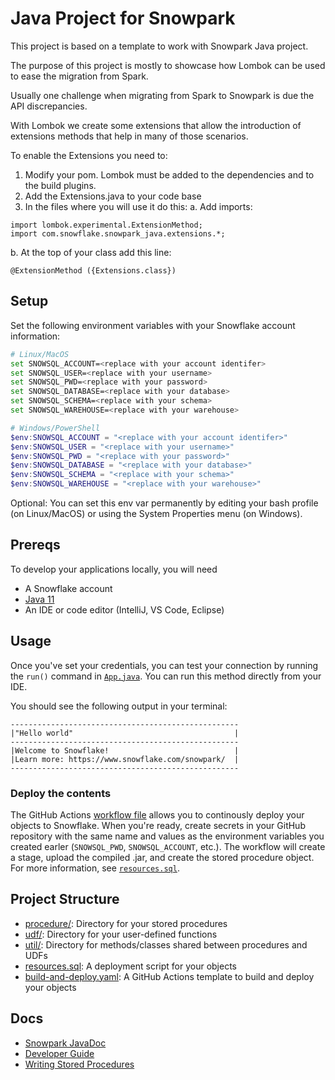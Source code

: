 # Java Project for Snowpark

This project is based on a template to work with Snowpark Java project.

The purpose of this project is mostly to showcase how Lombok can be used to ease the migration from Spark.

Usually one challenge when migrating from Spark to Snowpark is due the API discrepancies.

With Lombok we create some extensions that allow the introduction of extensions methods that help in many of those scenarios.

To enable the Extensions you need to:

1. Modify your pom. Lombok must be added to the dependencies and to the build plugins.
2. Add the Extensions.java to your code base
3. In the files where you will use it do this:
a. Add imports:
```
import lombok.experimental.ExtensionMethod;
import com.snowflake.snowpark_java.extensions.*;
```
b. At the top of your class add this line:
```
@ExtensionMethod ({Extensions.class})
```

## Setup

Set the following environment variables with your Snowflake account information:

```bash
# Linux/MacOS
set SNOWSQL_ACCOUNT=<replace with your account identifer>
set SNOWSQL_USER=<replace with your username>
set SNOWSQL_PWD=<replace with your password>
set SNOWSQL_DATABASE=<replace with your database>
set SNOWSQL_SCHEMA=<replace with your schema>
set SNOWSQL_WAREHOUSE=<replace with your warehouse>
```

```powershell
# Windows/PowerShell
$env:SNOWSQL_ACCOUNT = "<replace with your account identifer>"
$env:SNOWSQL_USER = "<replace with your username>"
$env:SNOWSQL_PWD = "<replace with your password>"
$env:SNOWSQL_DATABASE = "<replace with your database>"
$env:SNOWSQL_SCHEMA = "<replace with your schema>"
$env:SNOWSQL_WAREHOUSE = "<replace with your warehouse>"
```

Optional: You can set this env var permanently by editing your bash profile (on Linux/MacOS) or using the System Properties menu (on Windows).

## Prereqs

To develop your applications locally, you will need

- A Snowflake account
- [Java 11](https://adoptium.net/temurin/releases/?version=11)
- An IDE or code editor (IntelliJ, VS Code, Eclipse)

## Usage


Once you've set your credentials, you can test your connection by running the `run()` command in [`App.java`](src/main/java/org/example/procedure/App.java). You can run this method directly from your IDE.

You should see the following output in your terminal:

```log
---------------------------------------------------
|"Hello world"                                    |
---------------------------------------------------
|Welcome to Snowflake!                            |
|Learn more: https://www.snowflake.com/snowpark/  |
---------------------------------------------------
```

### Deploy the contents

The GitHub Actions [workflow file](.github/workflows/build-and-deploy.yml) allows you to continously deploy your objects to Snowflake. When you're ready, create secrets in your GitHub repository with the same name and values as the environment variables you created earler (`SNOWSQL_PWD`, `SNOWSQL_ACCOUNT`, etc.). The workflow will create a stage, upload the compiled .jar, and create the stored procedure object. For more information, see [`resources.sql`](resources.sql).

## Project Structure

- [procedure/](src/main/java/org/example/procedure/): Directory for your stored procedures
- [udf/](src/main/java/org/example/udf/): Directory for your user-defined functions
- [util/](src/main/java/org/example/util/): Directory for methods/classes shared between procedures and UDFs
- [resources.sql](resources.sql): A deployment script for your objects
- [build-and-deploy.yaml](.github/workflows/build-and-deploy.yml): A GitHub Actions template to build and deploy your objects

## Docs

- [Snowpark JavaDoc](https://docs.snowflake.com/en/developer-guide/snowpark/reference/java/index.html)
- [Developer Guide](https://docs.snowflake.com/developer-guide/snowpark/java/index.html)
- [Writing Stored Procedures](https://docs.snowflake.com/en/sql-reference/stored-procedures-java.html)


